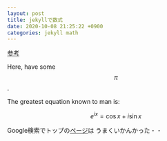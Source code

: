 ```yaml
---
layout: post
title: jekyllで数式
date: 2020-10-08 21:25:22 +0900
categories: jekyll math
---
```


[参考](https://quuxplusone.github.io/blog/2018/08/05/mathjax-in-jekyll/)

Here, have some $$\pi$$.

The greatest equation known to man is:

$$e^{ix} = \cos{x} + i\sin{x}$$

Google検索でトップの[ページ](https://varunagrawal.github.io/2018/03/27/latex-jekyll/)は
うまくいかんかった・・
